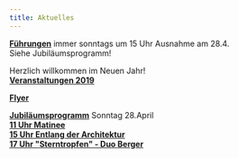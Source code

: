 ```yaml
---
title: Aktuelles
---
```


[**Führungen**](/fuehrungen/) immer sonntags um 15 Uhr
Ausnahme am 28.4.   
Siehe Jubiläumsprogramm!

Herzlich willkommen im Neuen Jahr!  
[**Veranstaltungen 2019**](/veranstaltungen/2019/)  

[**Flyer**](/flyer/)

[**Jubiläumsprogramm**](/veranstaltungen/2019/jubilaeum/) Sonntag 28.April  
[**11 Uhr Matinee**](/veranstaltungen/2019/matinee/)  
[**15 Uhr Entlang der Architektur**](/veranstaltungen/2019/rundgang/)  
[**17 Uhr "Sterntropfen" - Duo Berger**](/veranstaltungen/2019/berger/)